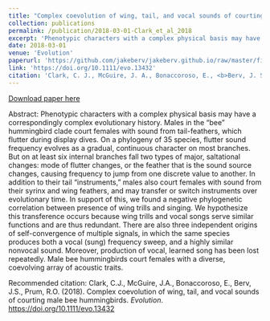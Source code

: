 ```yaml
---
title: "Complex coevolution of wing, tail, and vocal sounds of courting male bee hummingbirds"
collection: publications
permalink: /publication/2018-03-01-Clark_et_al_2018
excerpt: 'Phenotypic characters with a complex physical basis may have a correspondingly complex evolutionary history. Males in the “bee” hummingbird clade court females with sound from tail-feathers, which flutter during display dives. On a phylogeny of 35 species, flutter sound frequency evolves as a gradual, continuous character on most branches. But on at least six internal branches fall two types of major, saltational changes: mode of flutter changes, or the feather that is the sound source changes, causing frequency to jump from one discrete value to another.'
date: 2018-03-01
venue: 'Evolution'
paperurl: 'https://github.com/jakeberv/jakeberv.github.io/raw/master/files/pdf/papers/Clark_et_al_2018.pdf'
link: 'https://doi.org/10.1111/evo.13432'
citation: 'Clark, C. J., McGuire, J. A., Bonaccoroso, E., <b>Berv, J. S.</b>, Prum, R. O. (2018). Complex coevolution of wing, tail, and vocal sounds of courting male bee hummingbirds. <i>Evolution</i>.'
---
```

[Download paper here](https://github.com/jakeberv/jakeberv.github.io/raw/master/files/pdf/papers/Clark_et_al_2018.pdf)

Abstract: Phenotypic characters with a complex physical basis may have a correspondingly complex evolutionary history. Males in the “bee” hummingbird clade court females with sound from tail-feathers, which flutter during display dives. On a phylogeny of 35 species, flutter sound frequency evolves as a gradual, continuous character on most branches. But on at least six internal branches fall two types of major, saltational changes: mode of flutter changes, or the feather that is the sound source changes, causing frequency to jump from one discrete value to another. In addition to their tail “instruments,” males also court females with sound from their syrinx and wing feathers, and may transfer or switch instruments over evolutionary time. In support of this, we found a negative phylogenetic correlation between presence of wing trills and singing. We hypothesize this transference occurs because wing trills and vocal songs serve similar functions and are thus redundant. There are also three independent origins of self-convergence of multiple signals, in which the same species produces both a vocal (sung) frequency sweep, and a highly similar nonvocal sound. Moreover, production of vocal, learned song has been lost repeatedly. Male bee hummingbirds court females with a diverse, coevolving array of acoustic traits.

Recommended citation: Clark, C.J., McGuire, J.A., Bonaccoroso, E., Berv, J.S., Prum, R.O. (2018). Complex coevolution of wing, tail, and vocal sounds of courting male bee hummingbirds. <i>Evolution</i>. https://doi.org/10.1111/evo.13432